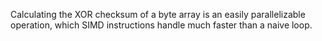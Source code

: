 ﻿Calculating the XOR checksum of a byte array is an easily parallelizable operation, which SIMD instructions handle much faster than a naive loop.
